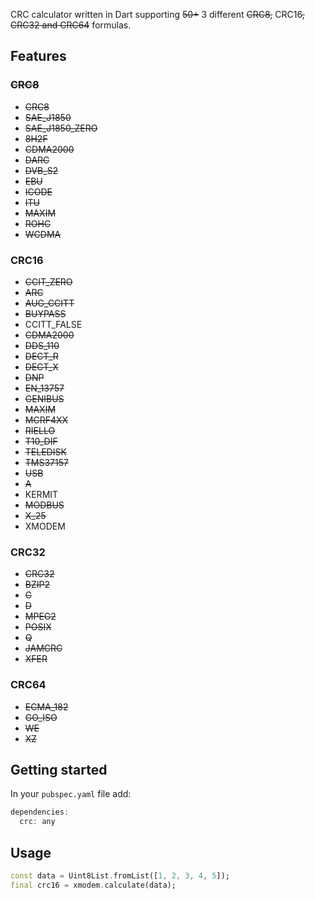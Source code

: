 CRC calculator written in Dart supporting ~~50+~~ 3 different ~~CRC8,~~ CRC16~~, CRC32 and CRC64~~ formulas.

## Features

### ~~CRC8~~

* ~~CRC8~~
* ~~SAE_J1850~~
* ~~SAE_J1850_ZERO~~
* ~~8H2F~~
* ~~CDMA2000~~
* ~~DARC~~
* ~~DVB_S2~~
* ~~EBU~~
* ~~ICODE~~
* ~~ITU~~
* ~~MAXIM~~
* ~~ROHC~~
* ~~WCDMA~~

### CRC16

* ~~CCIT_ZERO~~
* ~~ARC~~
* ~~AUG_CCITT~~
* ~~BUYPASS~~
* CCITT_FALSE
* ~~CDMA2000~~
* ~~DDS_110~~
* ~~DECT_R~~
* ~~DECT_X~~
* ~~DNP~~
* ~~EN_13757~~
* ~~GENIBUS~~
* ~~MAXIM~~
* ~~MCRF4XX~~
* ~~RIELLO~~
* ~~T10_DIF~~
* ~~TELEDISK~~
* ~~TMS37157~~
* ~~USB~~
* ~~A~~
* KERMIT
* ~~MODBUS~~
* ~~X_25~~
* XMODEM

### CRC32

* ~~CRC32~~
* ~~BZIP2~~
* ~~C~~
* ~~D~~
* ~~MPEG2~~
* ~~POSIX~~
* ~~Q~~
* ~~JAMCRC~~
* ~~XFER~~

### CRC64

* ~~ECMA_182~~
* ~~GO_ISO~~
* ~~WE~~
* ~~XZ~~

## Getting started

In your `pubspec.yaml` file add:

```dart
dependencies:
  crc: any
```

## Usage

```dart
const data = Uint8List.fromList([1, 2, 3, 4, 5]);
final crc16 = xmodem.calculate(data);
```
